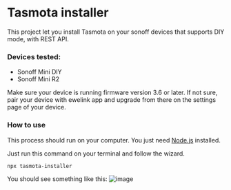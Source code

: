# Tasmota installer

This project let you install Tasmota on your sonoff devices that supports DIY mode, with REST API. 

### Devices tested: 
- Sonoff Mini DIY
- Sonoff Mini R2

Make sure your device is running firmware version 3.6 or later. If not sure, pair your device with ewelink app and upgrade from there on the settings page of your device. 

### How to use

This process should run on your computer. You just need [Node.js](https://nodejs.org/es/download/) installed. 

Just run this command on your terminal and follow the wizard.  
```bash
npx tasmota-installer
```

You should see something like this: 
![image](https://user-images.githubusercontent.com/1103494/114299520-ba327c80-9a89-11eb-8dd5-b1e3e6847a88.png)
